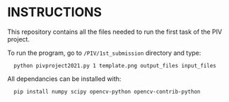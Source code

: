 # INSTRUCTIONS

This repository contains all the files needed to run the first task of the PIV project.

To run the program, go to `/PIV/1st_submission` directory and type:


```
  python pivproject2021.py 1 template.png output_files input_files
```

All dependancies can be installed with:

```
  pip install numpy scipy opencv-python opencv-contrib-python
```
